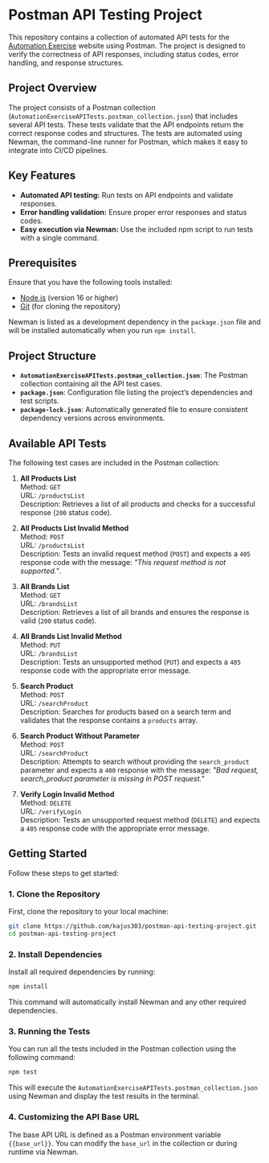 # Postman API Testing Project

This repository contains a collection of automated API tests for the [Automation Exercise](https://automationexercise.com/api) website using Postman. The project is designed to verify the correctness of API responses, including status codes, error handling, and response structures.

## Project Overview

The project consists of a Postman collection (`AutomationExerciseAPITests.postman_collection.json`) that includes several API tests. These tests validate that the API endpoints return the correct response codes and structures. The tests are automated using Newman, the command-line runner for Postman, which makes it easy to integrate into CI/CD pipelines.

## Key Features

- **Automated API testing:** Run tests on API endpoints and validate responses.
- **Error handling validation:** Ensure proper error responses and status codes.
- **Easy execution via Newman:** Use the included npm script to run tests with a single command.

## Prerequisites

Ensure that you have the following tools installed:

- [Node.js](https://nodejs.org/) (version 16 or higher)
- [Git](https://git-scm.com/) (for cloning the repository)

Newman is listed as a development dependency in the `package.json` file and will be installed automatically when you run `npm install`.

## Project Structure

- **`AutomationExerciseAPITests.postman_collection.json`**: The Postman collection containing all the API test cases.
- **`package.json`**: Configuration file listing the project’s dependencies and test scripts.
- **`package-lock.json`**: Automatically generated file to ensure consistent dependency versions across environments.

## Available API Tests

The following test cases are included in the Postman collection:

1. **All Products List**  
   Method: `GET`  
   URL: `/productsList`  
   Description: Retrieves a list of all products and checks for a successful response (`200` status code).

2. **All Products List Invalid Method**  
   Method: `POST`  
   URL: `/productsList`  
   Description: Tests an invalid request method (`POST`) and expects a `405` response code with the message: _"This request method is not supported."_.

3. **All Brands List**  
   Method: `GET`  
   URL: `/brandsList`  
   Description: Retrieves a list of all brands and ensures the response is valid (`200` status code).

4. **All Brands List Invalid Method**  
   Method: `PUT`  
   URL: `/brandsList`  
   Description: Tests an unsupported method (`PUT`) and expects a `405` response code with the appropriate error message.

5. **Search Product**  
   Method: `POST`  
   URL: `/searchProduct`  
   Description: Searches for products based on a search term and validates that the response contains a `products` array.

6. **Search Product Without Parameter**  
   Method: `POST`  
   URL: `/searchProduct`  
   Description: Attempts to search without providing the `search_product` parameter and expects a `400` response with the message: _"Bad request, search_product parameter is missing in POST request."_

7. **Verify Login Invalid Method**  
   Method: `DELETE`  
   URL: `/verifyLogin`  
   Description: Tests an unsupported request method (`DELETE`) and expects a `405` response code with the appropriate error message.

## Getting Started

Follow these steps to get started:

### 1. Clone the Repository

First, clone the repository to your local machine:

```bash
git clone https://github.com/kajus303/postman-api-testing-project.git
cd postman-api-testing-project
```

### 2. Install Dependencies

Install all required dependencies by running:

```bash
npm install
```

This command will automatically install Newman and any other required dependencies.

### 3. Running the Tests

You can run all the tests included in the Postman collection using the following command:

```bash
npm test
```

This will execute the `AutomationExerciseAPITests.postman_collection.json` using Newman and display the test results in the terminal.

### 4. Customizing the API Base URL

The base API URL is defined as a Postman environment variable `{{base_url}}`. You can modify the `base_url` in the collection or during runtime via Newman.
